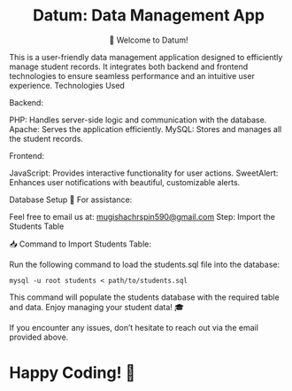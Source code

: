 <div align="center">

# Datum: Data Management App
🎉 Welcome to Datum!

</div>

This is a user-friendly data management application designed to efficiently manage student records.
It integrates both backend and frontend technologies to ensure seamless performance and an intuitive user experience.
Technologies Used

Backend:

PHP: Handles server-side logic and communication with the database.
Apache: Serves the application efficiently.
MySQL: Stores and manages all the student records.

Frontend:

JavaScript: Provides interactive functionality for user actions.
SweetAlert: Enhances user notifications with beautiful, customizable alerts.

Database Setup
📧 For assistance:

Feel free to email us at: mugishachrspin590@gmail.com
Step: Import the Students Table

📥 Command to Import Students Table:

Run the following command to load the students.sql file into the database:

    mysql -u root students < path/to/students.sql

This command will populate the students database with the required table and data.
Enjoy managing your student data! 🎓

If you encounter any issues, don’t hesitate to reach out via the email provided above.

# Happy Coding! 🚀
